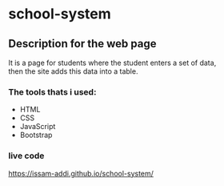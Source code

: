 # school-system

## Description for the web page
It is a page for students where the student enters a set of data,  
then the site adds this data into a table.

### The tools thats i used:
- HTML
- CSS
- JavaScript
- Bootstrap

### live code
https://issam-addi.github.io/school-system/